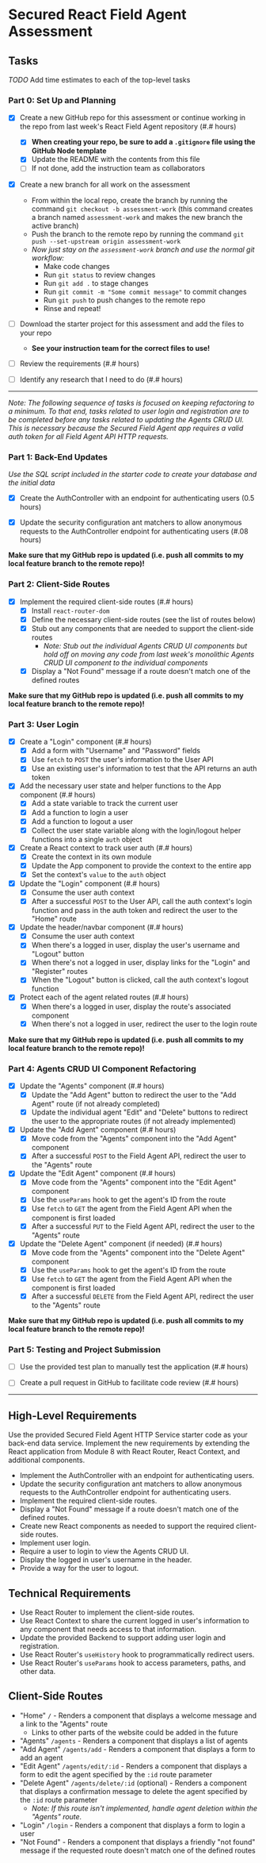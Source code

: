 
# Secured React Field Agent Assessment

## Tasks

_TODO_ Add time estimates to each of the top-level tasks

### Part 0: Set Up and Planning

* [x] Create a new GitHub repo for this assessment or continue working in the repo from last week's React Field Agent repository (#.# hours)
    * [x] **When creating your repo, be sure to add a `.gitignore` file using the GitHub Node template**
    * [x] Update the README with the contents from this file
    * [ ] If not done, add the instruction team as collaborators

* [x] Create a new branch for all work on the assessment
    * From within the local repo, create the branch by running the command `git checkout -b assessment-work` (this command creates a branch named `assessment-work` and makes the new branch the active branch)
    * Push the branch to the remote repo by running the command `git push --set-upstream origin assessment-work`
    * _Now just stay on the `assessment-work` branch and use the normal git workflow:_
        * Make code changes
        * Run `git status` to review changes
        * Run `git add .` to stage changes
        * Run `git commit -m "Some commit message"` to commit changes
        * Run `git push` to push changes to the remote repo
        * Rinse and repeat!

* [ ] Download the starter project for this assessment and add the files to your repo
    * **See your instruction team for the correct files to use!**

* [ ] Review the requirements (#.# hours)

* [ ] Identify any research that I need to do (#.# hours)

---

_Note: The following sequence of tasks is focused on keeping refactoring to a minimum. To that end, tasks related to user login and registration are to be completed before any tasks related to updating the Agents CRUD UI. This is necessary because the Secured Field Agent app requires a valid auth token for all Field Agent API HTTP requests._

### Part 1: Back-End Updates

_Use the SQL script included in the starter code to create your database and the initial data_

* [x] Create the AuthController with an endpoint for authenticating users (0.5 hours)

* [x] Update the security configuration ant matchers to allow anonymous requests to the AuthController endpoint for authenticating users (#.08 hours)

**Make sure that my GitHub repo is updated (i.e. push all commits to my local feature branch to the remote repo)!**

### Part 2: Client-Side Routes

* [x] Implement the required client-side routes (#.# hours)
    * [x] Install `react-router-dom`
    * [x] Define the necessary client-side routes (see the list of routes below)
    * [x] Stub out any components that are needed to support the client-side routes
        * _Note: Stub out the individual Agents CRUD UI components but hold off on moving any code from last week's monolithic Agents CRUD UI component to the individual components_
    * [x] Display a "Not Found" message if a route doesn't match one of the defined routes

**Make sure that my GitHub repo is updated (i.e. push all commits to my local feature branch to the remote repo)!**

### Part 3: User Login

* [x] Create a "Login" component (#.# hours)
    * [x] Add a form with "Username" and "Password" fields
    * [x] Use `fetch` to `POST` the user's information to the User API
    * [x] Use an existing user's information to test that the API returns an auth token

* [x] Add the necessary user state and helper functions to the App component (#.# hours)
    * [x] Add a state variable to track the current user
    * [x] Add a function to login a user
    * [x] Add a function to logout a user
    * [x] Collect the user state variable along with the login/logout helper functions into a single `auth` object

* [x] Create a React context to track user auth (#.# hours)
    * [x] Create the context in its own module
    * [x] Update the App component to provide the context to the entire app
    * [x] Set the context's `value` to the `auth` object

* [x] Update the "Login" component (#.# hours)
    * [x] Consume the user auth context
    * [x] After a successful `POST` to the User API, call the auth context's login function and pass in the auth token and redirect the user to the "Home" route

* [x] Update the header/navbar component (#.# hours)
    * [x] Consume the user auth context
    * [x] When there's a logged in user, display the user's username and "Logout" button
    * [x] When there's not a logged in user, display links for the "Login" and "Register" routes
    * [x] When the "Logout" button is clicked, call the auth context's logout function

* [x] Protect each of the agent related routes (#.# hours)
    * [x] When there's a logged in user, display the route's associated component
    * [x] When there's not a logged in user, redirect the user to the login route

**Make sure that my GitHub repo is updated (i.e. push all commits to my local feature branch to the remote repo)!**

### Part 4: Agents CRUD UI Component Refactoring

* [x] Update the "Agents" component (#.# hours)
    * [x] Update the "Add Agent" button to redirect the user to the "Add Agent" route (if not already completed)
    * [x] Update the individual agent "Edit" and "Delete" buttons to redirect the user to the appropriate routes (if not already implemented)

* [x] Update the "Add Agent" component (#.# hours)
    * [x] Move code from the "Agents" component into the "Add Agent" component
    * [x] After a successful `POST` to the Field Agent API, redirect the user to the "Agents" route

* [x] Update the "Edit Agent" component (#.# hours)
    * [x] Move code from the "Agents" component into the "Edit Agent" component
    * [x] Use the `useParams` hook to get the agent's ID from the route
    * [x] Use `fetch` to `GET` the agent from the Field Agent API when the component is first loaded
    * [x] After a successful `PUT` to the Field Agent API, redirect the user to the "Agents" route

* [x] Update the "Delete Agent" component (if needed) (#.# hours)
    * [x] Move code from the "Agents" component into the "Delete Agent" component
    * [x] Use the `useParams` hook to get the agent's ID from the route
    * [x] Use `fetch` to `GET` the agent from the Field Agent API when the component is first loaded
    * [x] After a successful `DELETE` from the Field Agent API, redirect the user to the "Agents" route

**Make sure that my GitHub repo is updated (i.e. push all commits to my local feature branch to the remote repo)!**

### Part 5: Testing and Project Submission

* [ ] Use the provided test plan to manually test the application (#.# hours)

* [ ] Create a pull request in GitHub to facilitate code review (#.# hours)

---

## High-Level Requirements

Use the provided Secured Field Agent HTTP Service starter code as your back-end data service. Implement the new requirements by extending the React application from Module 8 with React Router, React Context, and additional components.

* Implement the AuthController with an endpoint for authenticating users.
* Update the security configuration ant matchers to allow anonymous requests to the AuthController endpoint for authenticating users.
* Implement the required client-side routes.
* Display a "Not Found" message if a route doesn't match one of the defined routes.
* Create new React components as needed to support the required client-side routes.
* Implement user login.
* Require a user to login to view the Agents CRUD UI.
* Display the logged in user's username in the header.
* Provide a way for the user to logout.

## Technical Requirements

* Use React Router to implement the client-side routes.
* Use React Context to share the current logged in user's information to any component that needs access to that information.
* Update the provided Backend to support adding user login and registration.
* Use React Router's `useHistory` hook to programmatically redirect users.
* Use React Router's `useParams` hook to access parameters, paths, and other data.

## Client-Side Routes

* "Home" `/` - Renders a component that displays a welcome message and a link to the "Agents" route
    * Links to other parts of the website could be added in the future
* "Agents" `/agents` - Renders a component that displays a list of agents
* "Add Agent" `/agents/add` - Renders a component that displays a form to add an agent
* "Edit Agent" `/agents/edit/:id` - Renders a component that displays a form to edit the agent specified by the `:id` route parameter
* "Delete Agent" `/agents/delete/:id` (optional) - Renders a component that displays a confirmation message to delete the agent specified by the `:id` route parameter
    * _Note: If this route isn't implemented, handle agent deletion within the "Agents" route._
* "Login" `/login` - Renders a component that displays a form to login a user
* "Not Found" - Renders a component that displays a friendly "not found" message if the requested route doesn't match one of the defined routes